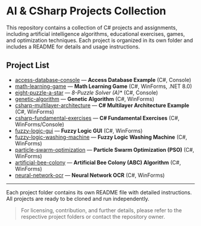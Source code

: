 # AI & CSharp Projects Collection

This repository contains a collection of C# projects and assignments, including artificial intelligence algorithms, educational exercises, games, and optimization techniques. Each project is organized in its own folder and includes a README for details and usage instructions.

## Project List

- [access-database-console](access-database-console) — **Access Database Example** (C#, Console)
- [math-learning-game](math-learning-game) — **Math Learning Game** (C#, WinForms, .NET 8.0)
- [eight-puzzle-a-star](eight-puzzle-a-star) — **8-Puzzle Solver (A*)** (C#, Console)
- [genetic-algorithm](genetic-algorithm) — **Genetic Algorithm** (C#, WinForms)
- [csharp-multilayer-architecture](csharp-multilayer-architecture) — **C# Multilayer Architecture Example** (C#, WinForms)
- [csharp-fundamental-exercises](csharp-fundamental-exercises) — **C# Fundamental Exercises** (C#, WinForms/Console)
- [fuzzy-logic-gui](fuzzy-logic-gui) — **Fuzzy Logic GUI** (C#, WinForms)
- [fuzzy-logic-washing-machine](fuzzy-logic-washing-machine) — **Fuzzy Logic Washing Machine** (C#, WinForms)
- [particle-swarm-optimization](particle-swarm-optimization) — **Particle Swarm Optimization (PSO)** (C#, WinForms)
- [artificial-bee-colony](artificial-bee-colony) — **Artificial Bee Colony (ABC) Algorithm** (C#, WinForms)
- [neural-network-ocr](neural-network-ocr) — **Neural Network OCR** (C#, WinForms)

---

Each project folder contains its own README file with detailed instructions. All projects are ready to be cloned and run independently.

> For licensing, contribution, and further details, please refer to the respective project folders or contact the repository owner. 